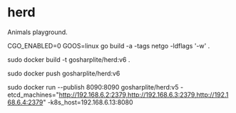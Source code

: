 # herd
Animals playground.

CGO_ENABLED=0 GOOS=linux go build -a -tags netgo -ldflags '-w' .

sudo docker build -t gosharplite/herd:v6 .

sudo docker push gosharplite/herd:v6

sudo docker run --publish 8090:8090 gosharplite/herd:v5 -etcd_machines="http://192.168.6.2:2379,http://192.168.6.3:2379,http://192.168.6.4:2379" -k8s_host=192.168.6.13:8080